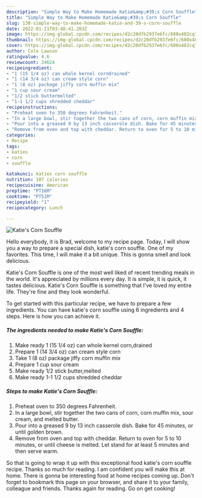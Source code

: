 ```yaml
---
description: "Simple Way to Make Homemade Katie&amp;#39;s Corn Souffle"
title: "Simple Way to Make Homemade Katie&amp;#39;s Corn Souffle"
slug: 130-simple-way-to-make-homemade-katie-and-39-s-corn-souffle
date: 2022-01-21T03:48:41.203Z
image: https://img-global.cpcdn.com/recipes/d2c20dfb2937e6fc/680x482cq70/katies-corn-souffle-recipe-main-photo.jpg
thumbnail: https://img-global.cpcdn.com/recipes/d2c20dfb2937e6fc/680x482cq70/katies-corn-souffle-recipe-main-photo.jpg
cover: https://img-global.cpcdn.com/recipes/d2c20dfb2937e6fc/680x482cq70/katies-corn-souffle-recipe-main-photo.jpg
author: Cole Lawson
ratingvalue: 4.6
reviewcount: 24624
recipeingredient:
- "1 (15 1/4 oz) can whole kernel corndrained"
- "1 (14 3/4 oz) can cream style corn"
- "1 (8 oz) package jiffy corn muffin mix"
- "1 cup sour cream"
- "1/2 stick buttermelted"
- "1-1 1/2 cups shredded cheddar"
recipeinstructions:
- "Preheat oven to 350 degrees Fahrenheit."
- "In a large bowl, stir together the two cans of corn, corn muffin mix, sour cream, and melted butter."
- "Pour into a greased 9 by 13 inch casserole dish. Bake for 45 minutes, or until golden brown."
- "Remove from oven and top with cheddar. Return to oven for 5 to 10 minutes, or until cheese is melted. Let stand for at least 5 minutes and then serve warm."
categories:
- Recipe
tags:
- katies
- corn
- souffle

katakunci: katies corn souffle 
nutrition: 107 calories
recipecuisine: American
preptime: "PT16M"
cooktime: "PT51M"
recipeyield: "1"
recipecategory: Lunch

---
```



![Katie&#39;s Corn Souffle](https://img-global.cpcdn.com/recipes/d2c20dfb2937e6fc/680x482cq70/katies-corn-souffle-recipe-main-photo.jpg)

Hello everybody, it is Brad, welcome to my recipe page. Today, I will show you a way to prepare a special dish, katie&#39;s corn souffle. One of my favorites. This time, I will make it a bit unique. This is gonna smell and look delicious.



Katie&#39;s Corn Souffle is one of the most well liked of recent trending meals in the world. It's appreciated by millions every day. It is simple, it is quick, it tastes delicious. Katie&#39;s Corn Souffle is something that I've loved my entire life. They're fine and they look wonderful.


To get started with this particular recipe, we have to prepare a few ingredients. You can have katie&#39;s corn souffle using 6 ingredients and 4 steps. Here is how you can achieve it.

<!--inarticleads1-->

##### The ingredients needed to make Katie&#39;s Corn Souffle:

1. Make ready 1 (15 1/4 oz) can whole kernel corn,drained
1. Prepare 1 (14 3/4 oz) can cream style corn
1. Take 1 (8 oz) package jiffy corn muffin mix
1. Prepare 1 cup sour cream
1. Make ready 1/2 stick butter,melted
1. Make ready 1-1 1/2 cups shredded cheddar




<!--inarticleads2-->

##### Steps to make Katie&#39;s Corn Souffle:

1. Preheat oven to 350 degrees Fahrenheit.
1. In a large bowl, stir together the two cans of corn, corn muffin mix, sour cream, and melted butter.
1. Pour into a greased 9 by 13 inch casserole dish. Bake for 45 minutes, or until golden brown.
1. Remove from oven and top with cheddar. Return to oven for 5 to 10 minutes, or until cheese is melted. Let stand for at least 5 minutes and then serve warm.




So that is going to wrap it up with this exceptional food katie&#39;s corn souffle recipe. Thanks so much for reading. I am confident you will make this at home. There is gonna be interesting food at home recipes coming up. Don't forget to bookmark this page on your browser, and share it to your family, colleague and friends. Thanks again for reading. Go on get cooking!

